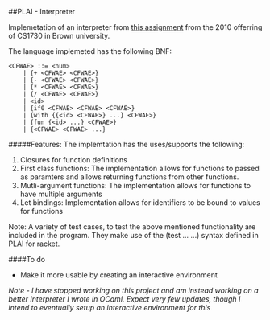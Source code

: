 ##PLAI - Interpreter

Implemetation of an interpreter from [this assignment](https://cs.brown.edu/courses/cs173/2010/Assignments/extended-interpreter.html) from the 2010 offerring of CS1730 in Brown university.

The language implemeted has the following BNF:
```
<CFWAE> ::= <num>
    | {+ <CFWAE> <CFWAE>}
    | {- <CFWAE> <CFWAE>}
    | {* <CFWAE> <CFWAE>}
    | {/ <CFWAE> <CFWAE>}
    | <id>
    | {if0 <CFWAE> <CFWAE> <CFWAE>}
    | {with {{<id> <CFWAE>} ...} <CFWAE>}
    | {fun {<id> ...} <CFWAE>}
    | {<CFWAE> <CFWAE> ...}
```

#####Features:
The implemtation has the uses/supports the following:

1. Closures for function definitions 
2. First class functions: The implementation allows for functions to passed as paramters and allows returning functions from other functions. 
3. Mutli-argument functions: The implementation allows for functions to have multiple arguments
4. Let bindings: Implementation allows for identifiers to be bound to values for functions 

Note: A variety of test cases, to test the above mentioned functionality are included in the program. They make use of the (test ... ...) syntax defined in PLAI for racket.


####To do
- Make it more usable by creating an interactive environment

*Note - I have stopped working on this project and am instead working on a better Interpreter I wrote in OCaml. Expect very few updates, though I intend to eventually setup an interactive environment for this*
